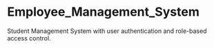 # Employee_Management_System
Student Management System with user authentication and role-based access control.
